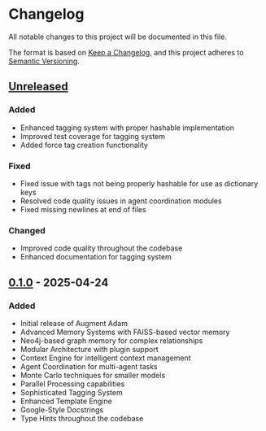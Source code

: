 # Changelog

All notable changes to this project will be documented in this file.

The format is based on [Keep a Changelog](https://keepachangelog.com/en/1.0.0/),
and this project adheres to [Semantic Versioning](https://semver.org/spec/v2.0.0.html).

## [Unreleased]

### Added
- Enhanced tagging system with proper hashable implementation
- Improved test coverage for tagging system
- Added force tag creation functionality

### Fixed
- Fixed issue with tags not being properly hashable for use as dictionary keys
- Resolved code quality issues in agent coordination modules
- Fixed missing newlines at end of files

### Changed
- Improved code quality throughout the codebase
- Enhanced documentation for tagging system

## [0.1.0] - 2025-04-24

### Added
- Initial release of Augment Adam
- Advanced Memory Systems with FAISS-based vector memory
- Neo4j-based graph memory for complex relationships
- Modular Architecture with plugin support
- Context Engine for intelligent context management
- Agent Coordination for multi-agent tasks
- Monte Carlo techniques for smaller models
- Parallel Processing capabilities
- Sophisticated Tagging System
- Enhanced Template Engine
- Google-Style Docstrings
- Type Hints throughout the codebase

[Unreleased]: https://github.com/theinterneti/augment-adam/compare/v0.1.0...HEAD
[0.1.0]: https://github.com/theinterneti/augment-adam/releases/tag/v0.1.0
